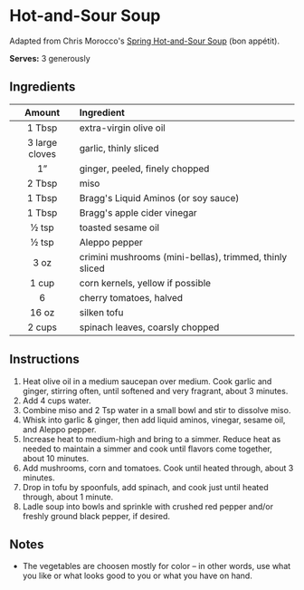 # Hot-and-Sour Soup

Adapted from Chris Morocco's [Spring Hot-and-Sour Soup](https://www.bonappetit.com/recipe/spring-hot-and-sour-soup) (bon appétit).

**Serves:** 3 generously

## Ingredients

| Amount | Ingredient
| :----: | :---------
| 1 Tbsp | extra-virgin olive oil
| 3 large cloves | garlic, thinly sliced
| 1”     | ginger, peeled, finely chopped
| 2 Tbsp | miso
| 1 Tbsp | Bragg's Liquid Aminos (or soy sauce)
| 1 Tbsp | Bragg's apple cider vinegar
| ½ tsp  | toasted sesame oil
| ½ tsp  | Aleppo pepper
| 3 oz   | crimini mushrooms (mini-bellas), trimmed, thinly sliced
| 1 cup  | corn kernels, yellow if possible
| 6      | cherry tomatoes, halved
| 16 oz  | silken tofu
| 2 cups | spinach leaves, coarsly chopped

## Instructions

1. Heat olive oil in a medium saucepan over medium. Cook garlic and ginger, stirring often, until softened and very fragrant, about 3 minutes.
1. Add 4 cups water.
1. Combine miso and 2 Tsp water in a small bowl and stir to dissolve miso.
1. Whisk into garlic & ginger, then add liquid aminos, vinegar, sesame oil, and Aleppo pepper.
1. Increase heat to medium-high and bring to a simmer. Reduce heat as needed to maintain a simmer and cook until flavors come together, about 10 minutes.
1. Add mushrooms, corn and tomatoes. Cook until heated through, about 3 minutes.
1. Drop in tofu by spoonfuls, add spinach, and cook just until heated through, about 1 minute.
1. Ladle soup into bowls and sprinkle with crushed red pepper and/or freshly ground black pepper, if desired.

## Notes

* The vegetables are choosen mostly for color – in other words, use what you like or what looks good to you or what you have on hand.
